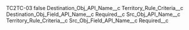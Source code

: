 <?xml version="1.0" encoding="UTF-8"?>
<CustomMetadata xmlns="http://soap.sforce.com/2006/04/metadata" xmlns:xsi="http://www.w3.org/2001/XMLSchema-instance" xmlns:xsd="http://www.w3.org/2001/XMLSchema">
    <label>TC2TC-03</label>
    <protected>false</protected>
    <values>
        <field>Destination_Obj_API_Name__c</field>
        <value xsi:type="xsd:string">Territory_Rule_Criteria__c</value>
    </values>
    <values>
        <field>Destination_Obj_Field_API_Name__c</field>
        <value xsi:type="xsd:string">Required__c</value>
    </values>
    <values>
        <field>Src_Obj_API_Name__c</field>
        <value xsi:type="xsd:string">Territory_Rule_Criteria__c</value>
    </values>
    <values>
        <field>Src_Obj_Field_API_Name__c</field>
        <value xsi:type="xsd:string">Required__c</value>
    </values>
</CustomMetadata>
